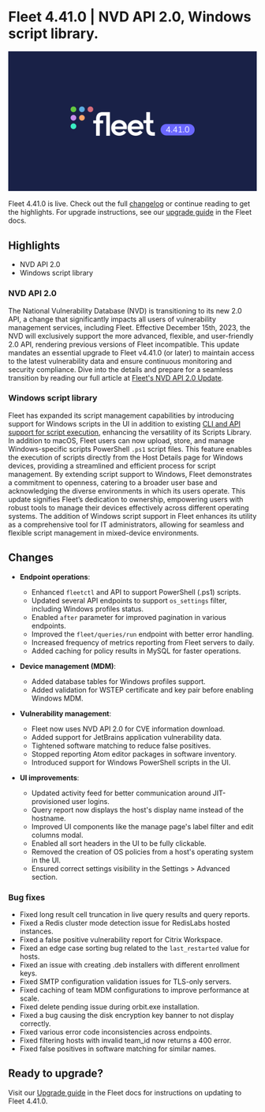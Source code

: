 # Fleet 4.41.0 | NVD API 2.0, Windows script library.

![Fleet 4.41.0](../website/assets/images/articles/fleet-4.41.0-1600x900@2x.png)

Fleet 4.41.0 is live. Check out the full [changelog](https://github.com/fleetdm/fleet/releases/tag/fleet-v4.40.0) or continue reading to get the highlights.
For upgrade instructions, see our [upgrade guide](https://fleetdm.com/docs/deploying/upgrading-fleet) in the Fleet docs.

## Highlights

* NVD API 2.0
* Windows script library


### NVD API 2.0

The National Vulnerability Database (NVD) is transitioning to its new 2.0 API, a change that significantly impacts all users of vulnerability management services, including Fleet. Effective December 15th, 2023, the NVD will exclusively support the more advanced, flexible, and user-friendly 2.0 API, rendering previous versions of Fleet incompatible. This update mandates an essential upgrade to Fleet v4.41.0 (or later) to maintain access to the latest vulnerability data and ensure continuous monitoring and security compliance. Dive into the details and prepare for a seamless transition by reading our full article at [Fleet's NVD API 2.0 Update](https://fleetdm.com/announcements/nvd-api-2.0).


### Windows script library

Fleet has expanded its script management capabilities by introducing support for Windows scripts in the UI in addition to existing [CLI and API support for script execution](https://fleetdm.com/docs/using-fleet/scripts), enhancing the versatility of its Scripts Library. In addition to macOS, Fleet users can now upload, store, and manage Windows-specific scripts PowerShell `.ps1` script files. This feature enables the execution of scripts directly from the Host Details page for Windows devices, providing a streamlined and efficient process for script management. By extending script support to Windows, Fleet demonstrates a commitment to openness, catering to a broader user base and acknowledging the diverse environments in which its users operate. This update signifies Fleet’s dedication to ownership, empowering users with robust tools to manage their devices effectively across different operating systems. The addition of Windows script support in Fleet enhances its utility as a comprehensive tool for IT administrators, allowing for seamless and flexible script management in mixed-device environments.

## Changes

* **Endpoint operations**:
  - Enhanced `fleetctl` and API to support PowerShell (.ps1) scripts.
  - Updated several API endpoints to support `os_settings` filter, including Windows profiles status.
  - Enabled `after` parameter for improved pagination in various endpoints.
  - Improved the `fleet/queries/run` endpoint with better error handling.
  - Increased frequency of metrics reporting from Fleet servers to daily.
  - Added caching for policy results in MySQL for faster operations.

* **Device management (MDM)**:
  - Added database tables for Windows profiles support.
  - Added validation for WSTEP certificate and key pair before enabling Windows MDM.

* **Vulnerability management**:
  - Fleet now uses NVD API 2.0 for CVE information download.
  - Added support for JetBrains application vulnerability data.
  - Tightened software matching to reduce false positives.
  - Stopped reporting Atom editor packages in software inventory.
  - Introduced support for Windows PowerShell scripts in the UI.
  
* **UI improvements**:
  - Updated activity feed for better communication around JIT-provisioned user logins.
  - Query report now displays the host's display name instead of the hostname.
  - Improved UI components like the manage page's label filter and edit columns modal.
  - Enabled all sort headers in the UI to be fully clickable.
  - Removed the creation of OS policies from a host's operating system in the UI.
  - Ensured correct settings visibility in the Settings > Advanced section.

### Bug fixes

  - Fixed long result cell truncation in live query results and query reports.
  - Fixed a Redis cluster mode detection issue for RedisLabs hosted instances.
  - Fixed a false positive vulnerability report for Citrix Workspace.
  - Fixed an edge case sorting bug related to the `last_restarted` value for hosts.
  - Fixed an issue with creating .deb installers with different enrollment keys.
  - Fixed SMTP configuration validation issues for TLS-only servers.
  - Fixed caching of team MDM configurations to improve performance at scale.
  - Fixed delete pending issue during orbit.exe installation.
  - Fixed a bug causing the disk encryption key banner to not display correctly.
  - Fixed various error code inconsistencies across endpoints.
  - Fixed filtering hosts with invalid team_id now returns a 400 error.
  - Fixed false positives in software matching for similar names.


## Ready to upgrade?

Visit our [Upgrade guide](https://fleetdm.com/docs/deploying/upgrading-fleet) in the Fleet docs for instructions on updating to Fleet 4.41.0.

<meta name="category" value="releases">
<meta name="authorFullName" value="JD Strong">
<meta name="authorGitHubUsername" value="spokanemac">
<meta name="publishedOn" value="2023-11-028">
<meta name="articleTitle" value="Fleet 4.41.0 | NVD API 2.0, Windows script library.">
<meta name="articleImageUrl" value="../website/assets/images/articles/fleet-4.41.0-1600x900@2x.png">

